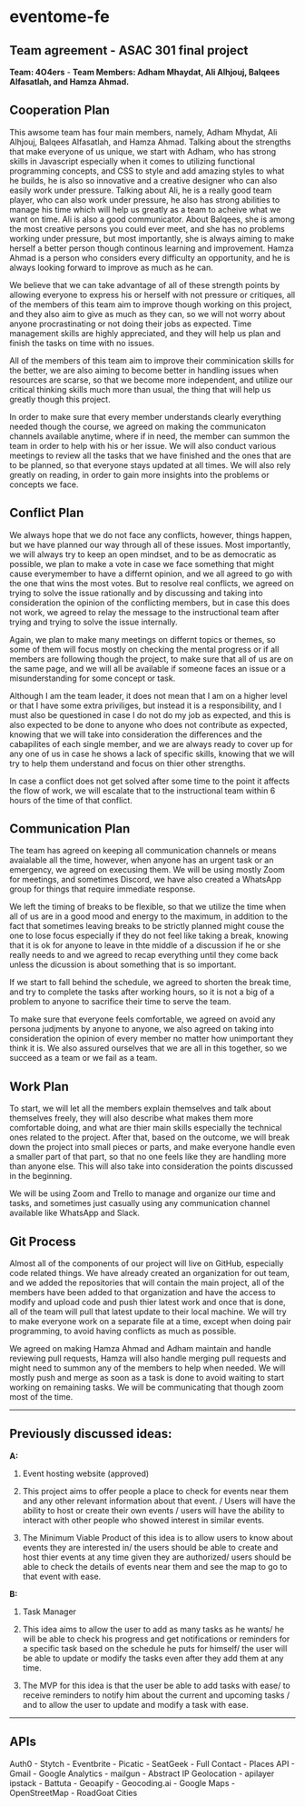 # eventome-fe

## Team agreement - ASAC 301 final project

**Team: 4O4ers** - **Team Members: Adham Mhaydat, Ali Alhjouj, Balqees Alfasatlah, and Hamza Ahmad.**

## Cooperation Plan

This awsome team has four main members, namely, Adham Mhydat, Ali Alhjouj, Balqees Alfasatlah, and Hamza Ahmad. Talking about the strengths that make everyone of us unique, we start with Adham, who has strong skills in Javascript especially when it comes to utilizing functional programming concepts, and CSS to style and add amazing styles to what he builds, he is also so innovative and a creative designer who can also easily work under pressure. Talking about Ali, he is a really good team player, who can also work under pressure, he also has strong abilities to manage his time which will help us greatly as a team to acheive what we want on time. Ali is also a good communicator. About Balqees, she is among the most creative persons you could ever meet, and she has no problems working under pressure, but most importantly, she is always aiming to make herself a better person though continous learning and improvement. Hamza Ahmad is a person who considers every difficulty an opportunity, and he is always looking forward to improve as much as he can.

We believe that we can take advantage of all of these strength points by allowing everyone to express his or herself with not pressure or critiques, all of the members of this team aim to improve though working on this project, and they also aim to give as much as they can, so we will not worry about anyone procrastinating or not doing their jobs as expected. Time management skills are highly appreciated, and they will help us plan and finish the tasks on time with no issues.

All of the members of this team aim to improve their comminication skills for the better, we are also aiming to become better in handling issues when resources are scarse, so that we become more independent, and utilize our critical thinking skills much more than usual, the thing that will help us greatly though this project.

In order to make sure that every member understands clearly everything needed though the course, we agreed on making the communicaton channels available anytime, where if in need, the member can summon the team in order to help with his or her issue. We will also conduct various meetings to review all the tasks that we have finished and the ones that are to be planned, so that everyone stays updated at all times. We will also rely greatly on reading, in order to gain more insights into the problems or concepts we face.

## Conflict Plan

We always hope that we do not face any conflicts, however, things happen, but we have planned our way through all of these issues. Most importantly, we will always try to keep an open mindset, and to be as democratic as possible, we plan to make a vote in case we face something that might cause everymember to have a differnt opinion, and we all agreed to go with the one that wins the most votes. But to resolve real conflicts, we agreed on trying to solve the issue rationally and by discussing and taking into consideration the opinion of the conflicting members, but in case this does not work, we agreed to relay the message to the instructional team after trying and trying to solve the issue internally.

Again, we plan to make many meetings on differnt topics or themes, so some of them will focus mostly on checking the mental progress or if all members are following though the project, to make sure that all of us are on the same page, and we will all be available if someone faces an issue or a misunderstanding for some concept or task.

Although I am the team leader, it does not mean that I am on a higher level or that I have some extra priviliges, but instead it is a responsibility, and I must also be questioned in case I do not do my job as expected, and this is also expected to be done to anyone who does not contribute as expected, knowing that we will take into consideration the differences and the cabapilites of each single member, and we are always ready to cover up for any one of us in case he shows a lack of specific skills, knowing that we will try to help them understand and focus on thier other strengths.

In case a conflict does not get solved after some time to the point it affects the flow of work, we will escalate that to the instructional team within 6 hours of the time of that conflict.

## Communication Plan

The team has agreed on keeping all communication channels or means avaialable all the time, however, when anyone has an urgent task or an emergency, we agreed on execusing them. We will be using mostly Zoom for meetings, and sometimes Discord, we have also created a WhatsApp group for things that require immediate response.

We left the timing of breaks to be flexible, so that we utilize the time when all of us are in a good mood and energy to the maximum, in addition to the fact that sometimes leaving breaks to be strictly planned might couse the one to lose focus especially if they do not feel like taking a break, knowing that it is ok for anyone to leave in thte middle of a discussion if he or she really needs to and we agreed to recap everything until they come back unless the dicussion is about something that is so important.

If we start to fall behind the schedule, we agreed to shorten the break time, and try to complete the tasks after working hours, so it is not a big of a problem to anyone to sacrifice their time to serve the team.

To make sure that everyone feels comfortable, we agreed on avoid any persona judjments by anyone to anyone, we also agreed on taking into consideration the opinion of every member no matter how unimportant they think it is. We also assured ourselves that we are all in this together, so we succeed as a team or we fail as a team.

## Work Plan

To start, we will let all the members explain themselves and talk about themselves freely, they will also describe what makes them more comfortable doing, and what are thier main skills especially the technical ones related to the project. After that, based on the outcome, we will break down the project into small pieces or parts, and make everyone handle even a smaller part of that part, so that no one feels like they are handling more than anyone else. This will also take into consideration the points discussed in the beginning.

We will be using Zoom and Trello to manage and organize our time and tasks, and sometimes just casually using any communication channel available like WhatsApp and Slack.

## Git Process

Almost all of the components of our project will live on GitHub, especially code related things. We have already created an organization for out team, and we added the repositories that will contain the main project, all of the members have been added to that organization and have the access to modify and upload code and push thier latest work and once that is done, all of the team will pull that latest update to their local machine. We will try to make everyone work on a separate file at a time, except when doing pair programming, to avoid having conflicts as much as possible.

We agreed on making Hamza Ahmad and Adham maintain and handle reviewing pull requests, Hamza will also handle merging pull requests and might need to summon any of the members to help when needed. We will mostly push and merge as soon as a task is done to avoid waiting to start working on remaining tasks. We will be communicating that though zoom most of the time.

---

## Previously discussed ideas:

**A:**

1. Event hosting website (approved)

2. This project aims to offer people a place to check for events near them and any other relevant information about that event. / Users will have the ability to host or create their own events / users will have the ability to interact with other people who showed interest in similar events.

3. The Minimum Viable Product of this idea is to allow users to know about events they are interested in/ the users should be able to create and host thier events at any time given they are authorized/ users should be able to check the details of events near them and see the map to go to that event with ease.

**B:**

1. Task Manager

2. This idea aims to allow the user to add as many tasks as he wants/ he will be able to check his progress and get notifications or reminders for a specific task based on the schedule he puts for himself/ the user will be able to update or modify the tasks even after they add them at any time.

3. The MVP for this idea is that the user be able to add tasks with ease/ to receive reminders to notify him about the current and upcoming tasks / and to allow the user to update and modify a task with ease.

---

## APIs

Auth0 - Stytch - Eventbrite - Picatic - SeatGeek - Full Contact - Places API - Gmail - Google Analytics - mailgun - Abstract IP Geolocation - apilayer ipstack - Battuta - Geoapify - Geocoding.ai - Google Maps - OpenStreetMap - RoadGoat Cities
